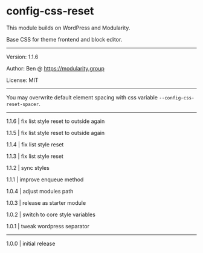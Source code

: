 # config-css-reset

This module builds on WordPress and Modularity.

Base CSS for theme frontend and block editor.

---

Version: 1.1.6

Author: Ben @ https://modularity.group

License: MIT

---

You may overwrite default element spacing with css variable `--config-css-reset-spacer`.

---

1.1.6 | fix list style reset to outside again

1.1.5 | fix list style reset to outside again

1.1.4 | fix list style reset

1.1.3 | fix list style reset

1.1.2 | sync styles 

1.1.1 | improve enqueue method

1.0.4 | adjust modules path

1.0.3 | release as starter module

1.0.2 | switch to core style variables

1.0.1 | tweak wordpress separator <hr>

1.0.0 | initial release
